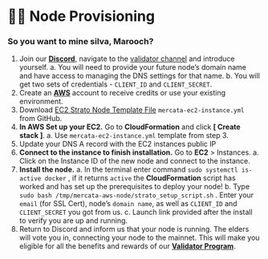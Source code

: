 # 🏴‍☠️ Node Provisioning

### So you want to mine silva, Marooch?

1. Join our [**Discord**](https://discord.gg/QTWxdZaM), navigate to the [validator channel](https://discord.com/channels/1074825209175093349/1241065063452770434) and introduce yourself.
    a. You will need to provide your future node’s domain name and have access to managing the DNS settings for that name.
    b. You will get two sets of credentials - `CLIENT_ID` and `CLIENT_SECRET`.
2. Create an [**AWS**](https://aws.amazon.com/) account to receive credits or use your existing environment.
3. Download [EC2 Strato Node Template File](https://github.com/andyakovlev/mercata-aws-node/blob/main/mercata-ec2-instance.yml) `mercata-ec2-instance.yml` from GitHub.
4. **In AWS Set up your EC2.** Go to **CloudFormation** and click **[ Create stack ]**.
    a. Use `mercata-ec2-instance.yml` template from step 3.
5. Update your DNS A record with the EC2 instances public IP
6. **Connect to the instance to finish installation.** Go to **EC2** > Instances.
    a. Click on the Instance ID of the new node and connect to the instance.
7. **Install the node.**
    a. In the terminal enter command `sudo systemctl is-active docker` , if it returns `active` the **CloudFormation** script has worked and has set up the prerequisites to deploy your node! 
    b. Type `sudo bash /tmp/mercata-aws-node/strato_setup_script.sh` . Enter your `email` (for SSL Cert), node’s `domain name`, as well as `CLIENT_ID` and `CLIENT_SECRET` you got from us.
    c. Launch link provided after the install to verify you are up and running. 
8. Return to Discord and inform us that your node is running. The elders will vote you in, connecting your node to the mainnet. This will make you eligible for all the benefits and rewards of our [**Validator Program**](https://www.notion.so/Validator-Program-3fe9c0a2b3dc4f708239ba5c57bb5fe9?pvs=21).